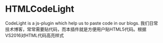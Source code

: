 # HTMLCodeLight
CodeLight is a js-plugin which help us to paste code in our blogs.
我们日常技术博客，常常需要贴代码，而本插件就是方便用户贴HTML5代码。根据VS2016对HTML代码高亮样式
